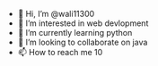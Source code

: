 - 👋 Hi, I’m @wali11300
- 👀 I’m interested in web devlopment
- 🌱 I’m currently learning python
- 💞️ I’m looking to collaborate on java
- 📫 How to reach me 10

<!---
wali11300/wali11300 is a ✨ special ✨ repository because its `README.md` (this file) appears on your GitHub profile.
You can click the Preview link to take a look at your changes.
--->
